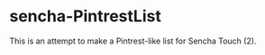 sencha-PintrestList
===================

This is an attempt to make a Pintrest-like list for Sencha Touch (2).
